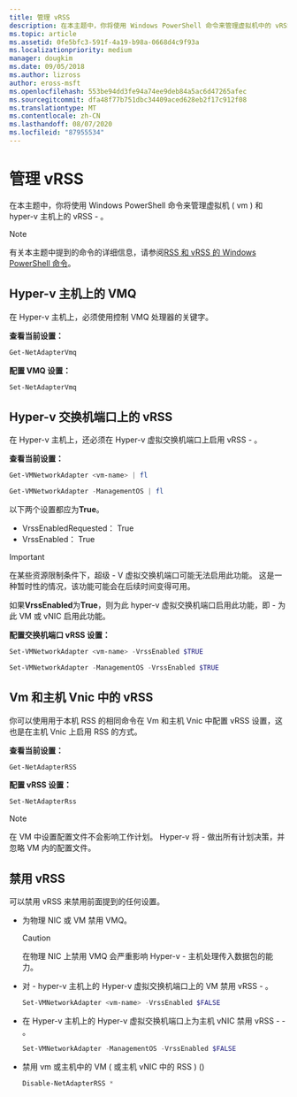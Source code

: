 ```yaml
---
title: 管理 vRSS
description: 在本主题中，你将使用 Windows PowerShell 命令来管理虚拟机中的 vRSS (Vm) 和 Hyper-v 主机上。
ms.topic: article
ms.assetid: 0fe5bfc3-591f-4a19-b98a-0668d4c9f93a
ms.localizationpriority: medium
manager: dougkim
ms.date: 09/05/2018
ms.author: lizross
author: eross-msft
ms.openlocfilehash: 553be94dd3fe94a74ee9deb84a5ac6d47265afec
ms.sourcegitcommit: dfa48f77b751dbc34409aced628eb2f17c912f08
ms.translationtype: MT
ms.contentlocale: zh-CN
ms.lasthandoff: 08/07/2020
ms.locfileid: "87955534"
---
```

# <a name="manage-vrss"></a>管理 vRSS

在本主题中，你将使用 Windows PowerShell 命令来管理虚拟机 \( vm \) 和 hyper-v 主机上的 vRSS \- 。

>[!NOTE]
>有关本主题中提到的命令的详细信息，请参阅[RSS 和 vRSS 的 Windows PowerShell 命令](vrss-wps.md)。

## <a name="vmq-on-hyper-v-hosts"></a>Hyper-v 主机上的 VMQ

在 Hyper-v 主机上，必须使用控制 VMQ 处理器的关键字。

**查看当前设置：**

```PowerShell
Get-NetAdapterVmq
```

**配置 VMQ 设置：**

```PowerShell
Set-NetAdapterVmq
```


## <a name="vrss-on-hyper-v-switch-ports"></a>Hyper-v 交换机端口上的 vRSS

在 Hyper-v 主机上，还必须在 Hyper-v 虚拟交换机端口上启用 vRSS \- 。

**查看当前设置：**

```PowerShell
Get-VMNetworkAdapter <vm-name> | fl

Get-VMNetworkAdapter -ManagementOS | fl
```

以下两个设置都应为**True**。

- VrssEnabledRequested： True
- VrssEnabled： True

>[!IMPORTANT]
>在某些资源限制条件下，超级 \- V 虚拟交换机端口可能无法启用此功能。 这是一种暂时性的情况，该功能可能会在后续时间变得可用。
>
>如果**VrssEnabled**为**True**，则为此 hyper-v 虚拟交换机端口启用此功能，即 \- 为此 VM 或 vNIC 启用此功能。

**配置交换机端口 vRSS 设置：**

```PowerShell
Set-VMNetworkAdapter <vm-name> -VrssEnabled $TRUE

Set-VMNetworkAdapter -ManagementOS -VrssEnabled $TRUE
```

## <a name="vrss-in-vms-and-host-vnics"></a>Vm 和主机 Vnic 中的 vRSS

你可以使用用于本机 RSS 的相同命令在 Vm 和主机 Vnic 中配置 vRSS 设置，这也是在主机 Vnic 上启用 RSS 的方式。

**查看当前设置：**

```PowerShell
Get-NetAdapterRSS
```

**配置 vRSS 设置：**

```PowerShell
Set-NetAdapterRss
```

>[!NOTE]
> 在 VM 中设置配置文件不会影响工作计划。 Hyper-v 将 \- 做出所有计划决策，并忽略 VM 内的配置文件。

## <a name="disable-vrss"></a>禁用 vRSS

可以禁用 vRSS 来禁用前面提到的任何设置。

- 为物理 NIC 或 VM 禁用 VMQ。

  >[!CAUTION]
  >在物理 NIC 上禁用 VMQ 会严重影响 Hyper-v \- 主机处理传入数据包的能力。

- 对 \- hyper-v 主机上的 Hyper-v 虚拟交换机端口上的 VM 禁用 vRSS \- 。

   ```PowerShell
   Set-VMNetworkAdapter <vm-name> -VrssEnabled $FALSE
   ```

- 在 Hyper-v 主机上的 Hyper-v 虚拟交换机端口上为主机 vNIC 禁用 vRSS \- \- 。

   ```PowerShell
   Set-VMNetworkAdapter -ManagementOS -VrssEnabled $FALSE
   ```

- 禁用 vm 或主机中的 VM \( 或主机 vNIC 中的 RSS \) \(\)

   ```PowerShell
   Disable-NetAdapterRSS *
   ```
